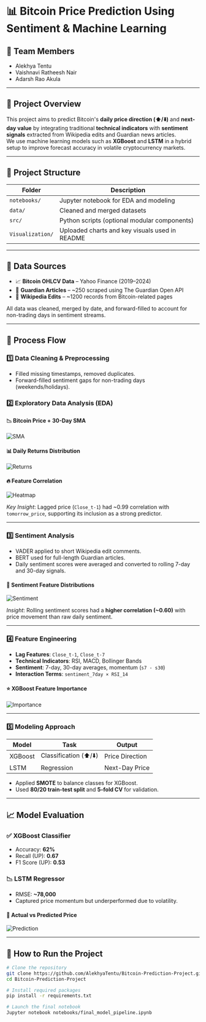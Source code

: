 # 📊 Bitcoin Price Prediction Using Sentiment & Machine Learning

## 👥 Team Members
- Alekhya Tentu
- Vaishnavi Ratheesh Nair
- Adarsh Rao Akula

---

## 📘 Project Overview

This project aims to predict Bitcoin's **daily price direction (⬆️/⬇️)** and **next-day value** by integrating traditional **technical indicators** with **sentiment signals** extracted from Wikipedia edits and Guardian news articles.  
We use machine learning models such as **XGBoost** and **LSTM** in a hybrid setup to improve forecast accuracy in volatile cryptocurrency markets.

---

## 📂 Project Structure

| Folder            | Description                                     |
|-------------------|-------------------------------------------------|
| `notebooks/`      | Jupyter notebook for EDA and modeling           |
| `data/`           | Cleaned and merged datasets                     |
| `src/`            | Python scripts (optional modular components)    |
| `Visualization/`  | Uploaded charts and key visuals used in README  |

---

## 🔗 Data Sources

- 📈 **Bitcoin OHLCV Data** – Yahoo Finance (2019–2024)
- 📰 **Guardian Articles** – ~250 scraped using The Guardian Open API
- 📝 **Wikipedia Edits** – ~1200 records from Bitcoin-related pages

All data was cleaned, merged by date, and forward-filled to account for non-trading days in sentiment streams.

---

## 🔄 Process Flow

### 1️⃣ Data Cleaning & Preprocessing
- Filled missing timestamps, removed duplicates.
- Forward-filled sentiment gaps for non-trading days (weekends/holidays).

### 2️⃣ Exploratory Data Analysis (EDA)

#### 📉 Bitcoin Price + 30-Day SMA
![SMA](Visualization/btc_closing_price_sma.png)

#### 📊 Daily Returns Distribution
![Returns](Visualization/daily_return_plot.png)

#### 🔥 Feature Correlation
![Heatmap](Visualization/correlation_heatmap.png)

*Key Insight*: Lagged price (`Close_t-1`) had ~0.99 correlation with `tomorrow_price`, supporting its inclusion as a strong predictor.

---

### 3️⃣ Sentiment Analysis

- VADER applied to short Wikipedia edit comments.
- BERT used for full-length Guardian articles.
- Daily sentiment scores were averaged and converted to rolling 7-day and 30-day signals.

#### 💬 Sentiment Feature Distributions
![Sentiment](Visualization/sentiment_distributions.png)

*Insight*: Rolling sentiment scores had a **higher correlation (~0.60)** with price movement than raw daily sentiment.

---

### 4️⃣ Feature Engineering

- **Lag Features**: `Close_t-1`, `Close_t-7`
- **Technical Indicators**: RSI, MACD, Bollinger Bands
- **Sentiment**: 7-day, 30-day averages, momentum (`s7 - s30`)
- **Interaction Terms**: `sentiment_7day × RSI_14`

#### ⭐ XGBoost Feature Importance
![Importance](Visualization/feature_importance.png)

---

### 5️⃣ Modeling Approach

| Model        | Task                   | Output             |
|--------------|------------------------|--------------------|
| XGBoost      | Classification (⬆️/⬇️) | Price Direction    |
| LSTM         | Regression              | Next-Day Price     |

- Applied **SMOTE** to balance classes for XGBoost.
- Used **80/20 train-test split** and **5-fold CV** for validation.

---

## 📈 Model Evaluation

### ✅ XGBoost Classifier
- Accuracy: **62%**
- Recall (UP): **0.67**
- F1 Score (UP): **0.53**

### 📉 LSTM Regressor
- RMSE: **~78,000**
- Captured price momentum but underperformed due to volatility.

#### 🎯 Actual vs Predicted Price
![Prediction](Visualization/actual_vs_predicted.png)

---

## 🚀 How to Run the Project

```bash
# Clone the repository
git clone https://github.com/AlekhyaTentu/Bitcoin-Prediction-Project.git
cd Bitcoin-Prediction-Project

# Install required packages
pip install -r requirements.txt

# Launch the final notebook
Jupyter notebook notebooks/final_model_pipeline.ipynb
